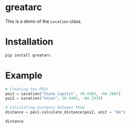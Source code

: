# greatarc

This is a demo of the `Location` class.

# Installation

```bash
pip install greatarc
```
# Example
```python
# Creating two POIs
poi1 = Location("State Capitol", 30.4383, -84.2807)
poi2 = Location("Union", 30.4445, -84.2970)

# Calculating distance between them
distance = poi1.calculate_distance(poi2, unit = "km")

distance

```

